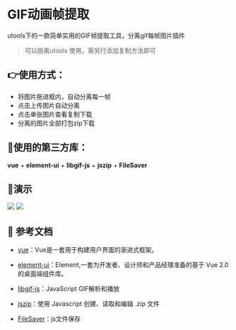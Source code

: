 # GIF动画帧提取

utools下的一款简单实用的GIF帧提取工具，分离gif每帧图片插件

> 可以脱离utools 使用，需另行添加复制方法即可



## 👉使用方式：

- 将图片拖进框内，自动分离每一帧
- 点击上传图片自动分离
- 点击单张图片查看复制下载
- 分离的图片全部打包zip下载



## 🧰使用的第三方库：

**vue** + **element-ui** + **libgif-js** + **jszip** + **FileSaver**



## 🧭演示

![](http://img.oct1a.cn/202110131547201.jpg)
![](http://img.oct1a.cn/202110131547203.jpg)



## 📃 参考文档

- [vue](https://vuejs.bootcss.com/v2/guide/)：Vue是一套用于构建用户界面的渐进式框架。

- [element-ui](https://element.eleme.io/)：Element,一套为开发者、设计师和产品经理准备的基于 Vue 2.0 的桌面端组件库。

- [libgif-js](https://github.com/buzzfeed/libgif-js)：JavaScript GIF解析和播放
- [jszip](https://github.com/Stuk/jszip)：使用 Javascript 创建、读取和编辑 .zip 文件
- [FileSaver](https://github.com/eligrey/FileSaver.js)：js文件保存